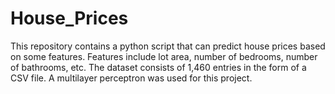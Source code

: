 # House_Prices

This repository contains a python script that can predict house prices based on some features. Features include lot area, number of bedrooms, number of bathrooms, etc. The dataset consists of 1,460 entries in the form of a CSV file. A multilayer perceptron was used for this project.
